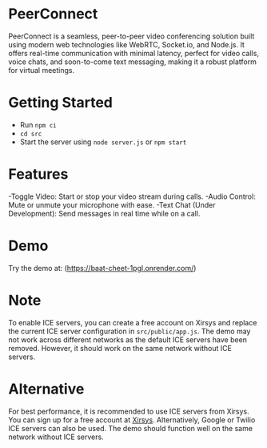 # PeerConnect

PeerConnect is a seamless, peer-to-peer video conferencing solution built using modern web technologies like WebRTC, Socket.io, and Node.js. It offers real-time communication with minimal latency, perfect for video calls, voice chats, and soon-to-come text messaging, making it a robust platform for virtual meetings.
# Getting Started

- Run `npm ci`
- `cd src`
- Start the server using `node server.js` or `npm start`

# Features

-Toggle Video: Start or stop your video stream during calls.
-Audio Control: Mute or unmute your microphone with ease.
-Text Chat (Under Development): Send messages in real time while on a call.

# Demo

Try the demo at: (https://baat-cheet-1pgl.onrender.com/)


# Note

To enable ICE servers, you can create a free account on Xirsys and replace the current ICE server configuration in `src/public/app.js`. The demo may not work across different networks as the default ICE servers have been removed. However, it should work on the same network without ICE servers.

# Alternative

For best performance, it is recommended to use ICE servers from Xirsys. You can sign up for a free account at [Xirsys](https://xirsys.com/). Alternatively, Google or Twilio ICE servers can also be used. The demo should function well on the same network without ICE servers.
